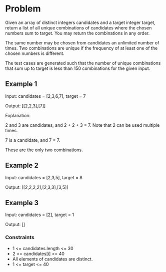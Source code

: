# Problem

Given an array of distinct integers candidates and a target integer target, return a list of all unique combinations of candidates where the chosen numbers sum to target. You may return the combinations in any order.

The same number may be chosen from candidates an unlimited number of times. Two combinations are unique if the frequency of at least one of the chosen numbers is different.

The test cases are generated such that the number of unique combinations that sum up to target is less than 150 combinations for the given input.

## Example 1

Input: candidates = [2,3,6,7], target = 7

Output: [[2,2,3],[7]]

Explanation:

2 and 3 are candidates, and 2 + 2 + 3 = 7. Note that 2 can be used multiple times.

7 is a candidate, and 7 = 7.

These are the only two combinations.

## Example 2

Input: candidates = [2,3,5], target = 8

Output: [[2,2,2,2],[2,3,3],[3,5]]

## Example 3

Input: candidates = [2], target = 1

Output: []

### Constraints

- 1 <= candidates.length <= 30
- 2 <= candidates[i] <= 40
- All elements of candidates are distinct.
- 1 <= target <= 40

